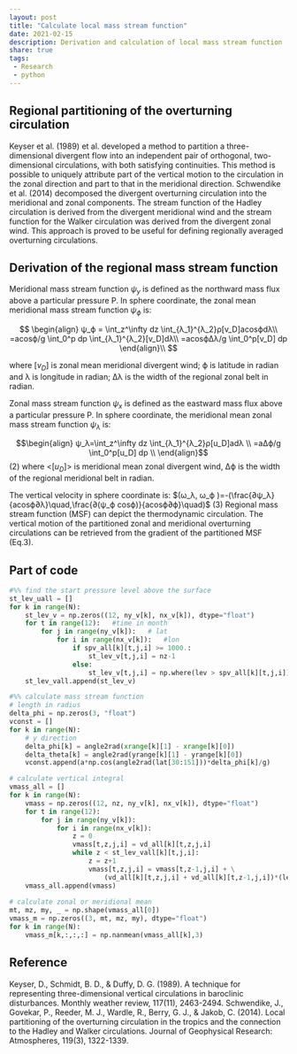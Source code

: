 ```yaml
---
layout: post
title: "Calculate local mass stream function"
date: 2021-02-15
description: Derivation and calculation of local mass stream function
share: true
tags:
 - Research
 - python
---
```


## Regional partitioning of the overturning circulation

Keyser et al. (1989) et al. developed a method to partition a three-dimensional divergent flow into an independent pair of orthogonal, two-dimensional circulations, with both satisfying continuities. This method is possible to uniquely attribute part of the vertical motion to the circulation in the zonal direction and part to that in the meridional direction. Schwendike et al. (2014) decomposed the divergent overturning circulation into the meridional and zonal components. The stream function of the Hadley circulation is derived from the divergent meridional wind and the stream function for the Walker circulation was derived from the divergent zonal wind. This approach is proved to be useful for defining regionally averaged overturning circulations.

## Derivation of the regional mass stream function
Meridional mass stream function $ψ_y$ is defined as the northward mass flux above a particular pressure P. In sphere coordinate, the zonal mean meridional mass stream function $ψ_ϕ$ is:

$$
\begin{align}
ψ_ϕ = \int_z^\infty dz \int_{λ_1}^{λ_2}ρ[v_D]acosϕdλ\\
=acosϕ/g \int_0^p dp \int_{λ_1}^{λ_2}[v_D]dλ\\
=acosϕ∆λ/g \int_0^p[v_D] dp
\end{align}\\
$$     

where [$v_D$] is zonal mean meridional divergent wind; ϕ is latitude in radian and λ is longitude in radian; ∆λ is the width of the regional zonal belt in radian.

Zonal mass stream function $ψ_x$ is defined as the eastward mass flux above a particular pressure P. In sphere coordinate, the meridional mean zonal mass stream function $ψ_λ$ is:

$$\begin{align}
ψ_λ=\int_z^\infty dz \int_{λ_1}^{λ_2}ρ[u_D]adλ \\
=a∆ϕ/g \int_0^p[u_D] dp \\
\end{align}$$    (2)
where <[$u_D$]> is meridional mean zonal divergent wind, ∆ϕ is the width of the regional meridional belt in radian.

The vertical velocity in sphere coordinate is:
$(ω_λ, ω_ϕ )=-(\frac{∂ψ_λ}{acosϕ∂λ}\quad,\frac{∂(ψ_ϕ cosϕ)}{acosϕ∂ϕ}\quad)$   (3)
Regional mass stream function (MSF) can depict the thermodynamic circulation. The vertical motion of the partitioned zonal and meridional overturning circulations can be retrieved from the gradient of the partitioned MSF (Eq.3).   

## Part of code
```python
#%% find the start pressure level above the surface
st_lev_uall = []
for k in range(N):
    st_lev_v = np.zeros((12, ny_v[k], nx_v[k]), dtype="float")
    for t in range(12):   #time in month
        for j in range(ny_v[k]):   # lat
            for i in range(nx_v[k]):   #lon
                if spv_all[k][t,j,i] >= 1000.:
                    st_lev_v[t,j,i] = nz-1
                else:    
                    st_lev_v[t,j,i] = np.where(lev > spv_all[k][t,j,i])[0][0]-1      
    st_lev_vall.append(st_lev_v)       

#%% calculate mass stream function   
# length in radius
delta_phi = np.zeros(3, "float")
vconst = []
for k in range(N):
    # y direction
    delta_phi[k] = angle2rad(xrange[k][1] - xrange[k][0])
    delta_theta[k] = angle2rad(yrange[k][1] - yrange[k][0])
    vconst.append(a*np.cos(angle2rad(lat[30:151]))*delta_phi[k]/g)

# calculate vertical integral       
vmass_all = []
for k in range(N):
    vmass = np.zeros((12, nz, ny_v[k], nx_v[k]), dtype="float")
    for t in range(12):
        for j in range(ny_v[k]):
            for i in range(nx_v[k]):
                z = 0
                vmass[t,z,j,i] = vd_all[k][t,z,j,i]
                while z < st_lev_vall[k][t,j,i]:
                    z = z+1
                    vmass[t,z,j,i] = vmass[t,z-1,j,i] + \
                        (vd_all[k][t,z,j,i] + vd_all[k][t,z-1,j,i])*(lev[z]-lev[z-1])*100./2                                  
    vmass_all.append(vmass)                    
    
# calculate zonal or meridional mean
mt, mz, my, _ = np.shape(vmass_all[0])   
vmass_m = np.zeros((3, mt, mz, my), dtype="float")
for k in range(N):
    vmass_m[k,:,:,:] = np.nanmean(vmass_all[k],3)
```        

## Reference
Keyser, D., Schmidt, B. D., & Duffy, D. G. (1989). A technique for representing three-dimensional vertical circulations in baroclinic disturbances. Monthly weather review, 117(11), 2463-2494.
Schwendike, J., Govekar, P., Reeder, M. J., Wardle, R., Berry, G. J., & Jakob, C. (2014). Local partitioning of the overturning circulation in the tropics and the connection to the Hadley and Walker circulations. Journal of Geophysical Research: Atmospheres, 119(3), 1322-1339.